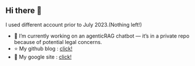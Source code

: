 ## Hi there 👋

<!--
**JiwooHong01/JiwooHong01** is a ✨ _special_ ✨ repository because its `README.md` (this file) appears on your GitHub profile.

Here are some ideas to get you started:
-->
I used different account prior to July 2023.(Nothing left!)


- 🔭 I’m currently working on an agenticRAG chatbot — it’s in a private repo because of potential legal concerns.
- ⭐️ My github blog : [click!](https://jiwoohong01.github.io)
- 🌱 My google site : [click!](https://sites.google.com/view/jiwoo-hong/home)
<!--
- 🌱 I’m currently learning ...
- 👯 I’m looking to collaborate on ...
- 🤔 I’m looking for help with ...
- 💬 Ask me about ...
- 📫 How to reach me: ...
- 😄 Pronouns: ...
- ⚡ Fun fact: ...
-->

